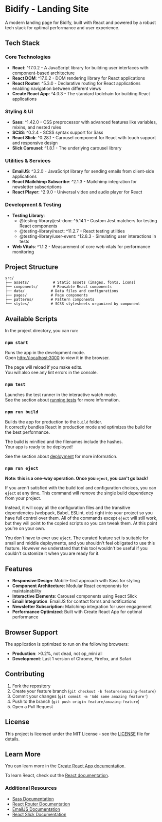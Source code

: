 # Bidify - Landing Site

A modern landing page for Bidify, built with React and powered by a robust tech stack for optimal performance and user experience.

## Tech Stack

### Core Technologies
- **React**: ^17.0.2 - A JavaScript library for building user interfaces with component-based architecture
- **React DOM**: ^17.0.2 - DOM rendering library for React applications
- **React Router**: ^5.3.0 - Declarative routing for React applications enabling navigation between different views
- **Create React App**: ^4.0.3 - The standard toolchain for building React applications

### Styling & UI
- **Sass**: ^1.42.0 - CSS preprocessor with advanced features like variables, mixins, and nested rules
- **SCSS**: ^0.2.4 - SCSS syntax support for Sass
- **React Slick**: ^0.28.1 - Carousel component for React with touch support and responsive design
- **Slick Carousel**: ^1.8.1 - The underlying carousel library

### Utilities & Services
- **EmailJS**: ^3.2.0 - JavaScript library for sending emails from client-side applications
- **React Mailchimp Subscribe**: ^2.1.3 - Mailchimp integration for newsletter subscriptions
- **React Player**: ^2.9.0 - Universal video and audio player for React

### Development & Testing
- **Testing Library**: 
  - @testing-library/jest-dom: ^5.14.1 - Custom Jest matchers for testing React components
  - @testing-library/react: ^11.2.7 - React testing utilities
  - @testing-library/user-event: ^12.8.3 - Simulating user interactions in tests
- **Web Vitals**: ^1.1.2 - Measurement of core web vitals for performance monitoring

## Project Structure

```
src/
├── assets/           # Static assets (images, fonts, icons)
├── components/       # Reusable React components
├── data/            # Data files and configurations
├── pages/           # Page components
├── patterns/        # Pattern components
└── styles/          # SCSS stylesheets organized by component
```

## Available Scripts

In the project directory, you can run:

### `npm start`

Runs the app in the development mode.\
Open [http://localhost:3000](http://localhost:3000) to view it in the browser.

The page will reload if you make edits.\
You will also see any lint errors in the console.

### `npm test`

Launches the test runner in the interactive watch mode.\
See the section about [running tests](https://facebook.github.io/create-react-app/docs/running-tests) for more information.

### `npm run build`

Builds the app for production to the `build` folder.\
It correctly bundles React in production mode and optimizes the build for the best performance.

The build is minified and the filenames include the hashes.\
Your app is ready to be deployed!

See the section about [deployment](https://facebook.github.io/create-react-app/docs/deployment) for more information.

### `npm run eject`

**Note: this is a one-way operation. Once you `eject`, you can't go back!**

If you aren't satisfied with the build tool and configuration choices, you can `eject` at any time. This command will remove the single build dependency from your project.

Instead, it will copy all the configuration files and the transitive dependencies (webpack, Babel, ESLint, etc) right into your project so you have full control over them. All of the commands except `eject` will still work, but they will point to the copied scripts so you can tweak them. At this point you're on your own.

You don't have to ever use `eject`. The curated feature set is suitable for small and middle deployments, and you shouldn't feel obligated to use this feature. However we understand that this tool wouldn't be useful if you couldn't customize it when you are ready for it.

## Features

- **Responsive Design**: Mobile-first approach with Sass for styling
- **Component Architecture**: Modular React components for maintainability
- **Interactive Elements**: Carousel components using React Slick
- **Email Integration**: EmailJS for contact forms and notifications
- **Newsletter Subscription**: Mailchimp integration for user engagement
- **Performance Optimized**: Built with Create React App for optimal performance

## Browser Support

The application is optimized to run on the following browsers:

- **Production**: >0.2%, not dead, not op_mini all
- **Development**: Last 1 version of Chrome, Firefox, and Safari

## Contributing

1. Fork the repository
2. Create your feature branch (`git checkout -b feature/amazing-feature`)
3. Commit your changes (`git commit -m 'Add some amazing feature'`)
4. Push to the branch (`git push origin feature/amazing-feature`)
5. Open a Pull Request

## License

This project is licensed under the MIT License - see the [LICENSE](LICENSE) file for details.

## Learn More

You can learn more in the [Create React App documentation](https://facebook.github.io/create-react-app/docs/getting-started).

To learn React, check out the [React documentation](https://reactjs.org/).

### Additional Resources

- [Sass Documentation](https://sass-lang.com/documentation)
- [React Router Documentation](https://reactrouter.com/)
- [EmailJS Documentation](https://www.emailjs.com/docs/)
- [React Slick Documentation](https://react-slick.neostack.com/)
